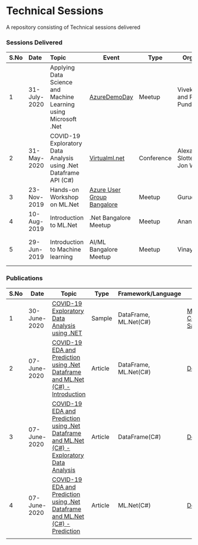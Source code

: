 # Technical Sessions
A repository consisting of Technical sessions delivered

### Sessions Delivered



| S.No | Date         | Topic                                                        | Event                                                        | Type       | Organizer                       | Location                                          | Resources                                                    |
| ---- | :----------- | :----------------------------------------------------------- | ------------------------------------------------------------ | ---------- | ------------------------------- | ------------------------------------------------- | ------------------------------------------------------------ |
| 1    | 31-July-2020 | Applying Data Science and Machine Learning using Microsoft .Net | [AzureDemoDay](https://www.meetup.com/Microsoft-Reactor-Bangalore/events/271768185/) | Meetup     | Vivek Sridhar and Paras Pundhir | Online                                            | [DS/ML using .Net](31072020-AI-ML-using-ml-dotnet)           |
| 2    | 31-May-2020  | COVID-19 Exploratory Data Analysis using .Net Dataframe API (C#) | [Virtualml.net](https://virtualml.net/)                      | Conference | Alexander Slotte and Jon Wood   | Online                                            | [COVID-19 EDA](31052020-virtualmlnet)                        |
| 3    | 23-Nov-2019  | Hands-on Workshop on ML.Net                                  | [Azure User Group Bangalore](https://www.meetup.com/Microsoft-Azure-Bangalore/events/263909804/) | Meetup     | Gurucharan                      | Microsoft Bellandur, Bangalore                    | [Hands-on ML.Net](23112019-Hand-on-ML.Net-Microsoft)         |
| 4    | 10-Aug-2019  | Introduction to ML.Net                                       | .Net Bangalore Meetup                                        | Meetup     | Anand Gothe                     | DevOn, Embassy Tech Village, Bangalore            | [Link](https://github.com/praveenraghuvanshi1512/AIML/tree/master/Meetup_DotNet_10_Aug_2019) |
| 5    | 29-Jun-2019  | Introduction to Machine learning                             | AI/ML Bangalore Meetup                                       | Meetup     | Vinay/Ganesh                    | Harman International, Kadubeesanahalli, Bangalore | [Link](https://github.com/praveenraghuvanshi1512/AIML/tree/master/Meetup_AI_ML_29_June_2019) |

### Publications

| S.No | Date         | Topic                                                        | Type    | Framework/Language    | Source                                                       |
| ---- | ------------ | ------------------------------------------------------------ | ------- | --------------------- | ------------------------------------------------------------ |
| 1    | 30-June-2020 | [COVID-19 Exploratory Data Analysis using .NET](https://github.com/praveenraghuvanshi/covid-19) | Sample  | DataFrame, ML.Net(C#) | [Microsoft Community Samples](https://github.com/dotnet/machinelearning-samples/blob/master/docs/COMMUNITY-SAMPLES.md) |
| 2    | 07-June-2020 | [COVID-19 EDA and Prediction using .Net Dataframe and ML.Net (C#) - Introduction](https://dev.to/praveenraghuvanshi/covid-19-eda-and-prediction-using-net-dataframe-and-ml-net-c-introduction-nlb) | Article | DataFrame, ML.Net(C#) | [Dev.to](https://dev.to/praveenraghuvanshi/covid-19-eda-and-prediction-using-net-dataframe-and-ml-net-c-introduction-nlb) |
| 3    | 07-June-2020 | [COVID-19 EDA and Prediction using .Net Dataframe and ML.Net (C#) - Exploratory Data Analysis](https://dev.to/praveenraghuvanshi/covid-19-eda-and-prediction-using-net-dataframe-and-ml-net-c-exploratory-data-analysis-1jdd) | Article | DataFrame(C#)         | [Dev.to](https://dev.to/praveenraghuvanshi/covid-19-eda-and-prediction-using-net-dataframe-and-ml-net-c-exploratory-data-analysis-1jdd) |
| 4    | 07-June-2020 | [COVID-19 EDA and Prediction using .Net Dataframe and ML.Net (C#) - Prediction](https://dev.to/praveenraghuvanshi/covid-19-eda-and-prediction-using-net-dataframe-and-ml-net-c-prediction-4cf0) | Article | ML.Net(C#)            | [Dev.to](https://dev.to/praveenraghuvanshi/covid-19-eda-and-prediction-using-net-dataframe-and-ml-net-c-prediction-4cf0) |
|      |              |                                                              |         |                       |                                                              |


